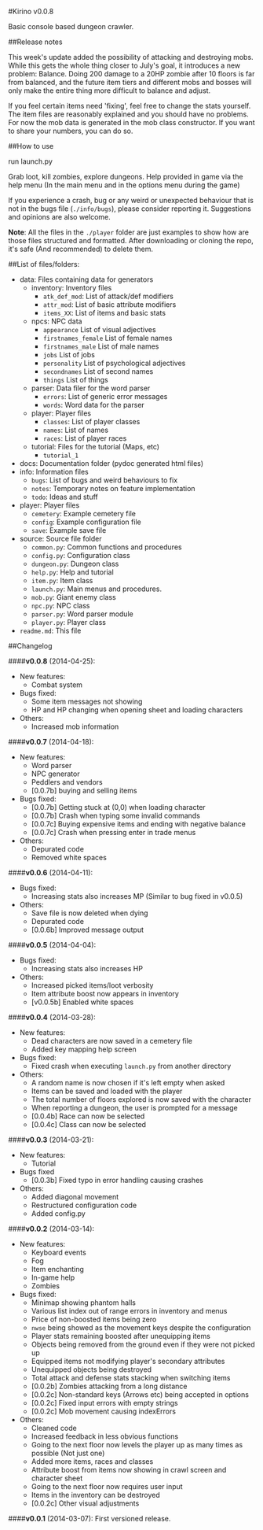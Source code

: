 #Kirino v0.0.8
  
Basic console based dungeon crawler. 

##Release notes

This week's update added the possibility of attacking and destroying mobs. While this gets the whole thing closer to July's goal, it introduces a new problem: Balance. Doing 200 damage to a 20HP zombie after 10 floors is far from balanced, and the future item tiers and different mobs and bosses will only make the entire thing more difficult to balance and adjust. 

If you feel certain items need 'fixing', feel free to change the stats yourself. The item files are reasonably explained and you should have no problems. For now the mob data is generated in the mob class constructor. If you want to share your numbers, you can do so.

##How to use

run launch.py

Grab loot, kill zombies, explore dungeons. Help provided in game via the help menu (In the main menu and in the options menu during the game)

If you experience a crash, bug or any weird or unexpected behaviour that is not in the bugs file (`./info/bugs`), please consider reporting it. Suggestions and opinions are also welcome.

**Note**: All the files in the `./player` folder are just examples to show how are those files structured and formatted. After downloading or cloning the repo, it's safe (And recommended) to delete them.

##List of files/folders:

* data:               Files containing data for generators
  * inventory:          Inventory files
    * `atk_def_mod`:      List of attack/def modifiers
    * `attr_mod`:         List of basic attribute modifiers
    * `items_XX`:         List of items and basic stats
  * npcs:               NPC data
    * `appearance`        List of visual adjectives
    * `firstnames_female` List of female names
    * `firstnames_male`   List of male names
    * `jobs`              List of jobs
    * `personality`       List of psychological adjectives
    * `secondnames`       List of second names
    * `things`            List of things
  * parser:             Data filer for the word parser
    * `errors`:           List of generic error messages
    * `words`:            Word data for the parser
  * player:             Player files
    * `classes`:          List of player classes
    * `names`:            List of names
    * `races`:            List of player races
  * tutorial:           Files for the tutorial (Maps, etc)
    * `tutorial_1`
* docs:               Documentation folder (pydoc generated html files)
* info:               Information files
  * `bugs`:             List of bugs and weird behaviours to fix
  * `notes`:            Temporary notes on feature implementation
  * `todo`:             Ideas and stuff
* player:             Player files
  * `cemetery`:         Example cemetery file
  * `config`:           Example configuration file
  * `save`:             Example save file
* source:             Source file folder
  * `common.py`:        Common functions and procedures
  * `config.py`:        Configuration class
  * `dungeon.py`:       Dungeon class
  * `help.py`:          Help and tutorial
  * `item.py`:          Item class
  * `launch.py`:        Main menus and procedures.
  * `mob.py`:           Giant enemy class
  * `npc.py`:           NPC class
  * `parser.py`:        Word parser module
  * `player.py`:        Player class
* `readme.md`:        This file

##Changelog

####**v0.0.8** (2014-04-25):
* New features:
  * Combat system
* Bugs fixed:
  * Some item messages not showing
  * HP and HP changing when opening sheet and loading characters
* Others:
  * Increased mob information
  
####**v0.0.7** (2014-04-18):
* New features:
  * Word parser
  * NPC generator
  * Peddlers and vendors 
  * [0.0.7b] buying and selling items
* Bugs fixed:
  * [0.0.7b] Getting stuck at (0,0) when loading character
  * [0.0.7b] Crash when typing some invalid commands
  * [0.0.7c] Buying expensive items and ending with negative balance
  * [0.0.7c] Crash when pressing enter in trade menus
* Others:
  * Depurated code
  * Removed white spaces

####**v0.0.6** (2014-04-11):
* Bugs fixed:
  * Increasing stats also increases MP (Similar to bug fixed in v0.0.5)
* Others:
  * Save file is now deleted when dying
  * Depurated code
  * [0.0.6b] Improved message output

####**v0.0.5** (2014-04-04):
* Bugs fixed:
  * Increasing stats also increases HP
* Others:
  * Increased picked items/loot verbosity
  * Item attribute boost now appears in inventory
  * [v0.0.5b] Enabled white spaces

####**v0.0.4** (2014-03-28):
* New features:
  * Dead characters are now saved in a cemetery file
  * Added key mapping help screen
* Bugs fixed:
  * Fixed crash when executing `launch.py` from another directory
* Others:
  * A random name is now chosen if it's left empty when asked
  * Items can be saved and loaded with the player
  * The total number of floors explored is now saved with the character
  * When reporting a dungeon, the user is prompted for a message
  * [0.0.4b] Race can now be selected
  * [0.0.4c] Class can now be selected

####**v0.0.3** (2014-03-21):
* New features: 
  * Tutorial
* Bugs fixed
  * [0.0.3b] Fixed typo in error handling causing crashes
* Others:
  * Added diagonal movement
  * Restructured configuration code
  * Added config.py

####**v0.0.2** (2014-03-14):
* New features:
  * Keyboard events
  * Fog
  * Item enchanting
  * In-game help
  * Zombies
* Bugs fixed:
  * Minimap showing phantom halls
  * Various list index out of range errors in inventory and menus
  * Price of non-boosted items being zero
  * `nwse` being showed as the movement keys despite the configuration
  * Player stats remaining boosted after unequipping items
  * Objects being removed from the ground even if they were not picked up
  * Equipped items not modifying player's secondary attributes
  * Unequipped objects being destroyed
  * Total attack and defense stats stacking when switching items
  * [0.0.2b] Zombies attacking from a long distance
  * [0.0.2c] Non-standard keys (Arrows etc) being accepted in options
  * [0.0.2c] Fixed input errors with empty strings
  * [0.0.2c] Mob movement causing indexErrors
* Others:
  * Cleaned code
  * Increased feedback in less obvious functions
  * Going to the next floor now levels the player up as many times as possible (Not just one)
  * Added more items, races and classes
  * Attribute boost from items now showing in crawl screen and character sheet
  * Going to the next floor now requires user input
  * Items in the inventory can be destroyed
  * [0.0.2c] Other visual adjustments

####**v0.0.1** (2014-03-07):
  First versioned release.